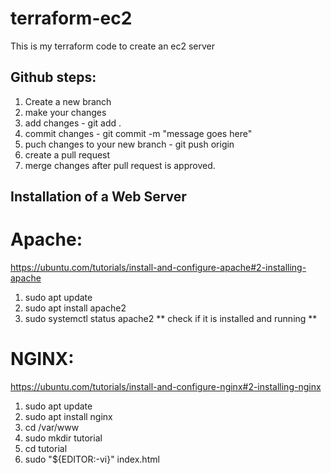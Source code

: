 # terraform-ec2
This is my terraform code to create an ec2 server


## Github steps:

1. Create a new branch
2. make your changes
3. add changes - git add .
4. commit changes - git commit -m "message goes here"
5. puch changes to your new branch - git push origin <branch name>
6. create a pull request
7. merge changes after pull request is approved.



## Installation of a Web Server

# Apache:

https://ubuntu.com/tutorials/install-and-configure-apache#2-installing-apache


1. sudo apt update
2. sudo apt install apache2
3. sudo systemctl status apache2 ** check if it is installed and running **

# NGINX:

https://ubuntu.com/tutorials/install-and-configure-nginx#2-installing-nginx

1. sudo apt update
2. sudo apt install nginx
3. cd /var/www
4. sudo mkdir tutorial
5. cd tutorial
6. sudo "${EDITOR:-vi}" index.html
